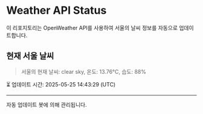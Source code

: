 
# Weather API Status

이 리포지토리는 OpenWeather API를 사용하여 서울의 날씨 정보를 자동으로 업데이트합니다.

## 현재 서울 날씨
> 서울의 현재 날씨: clear sky, 온도: 13.76°C, 습도: 88%

⏳ 업데이트 시간: 2025-05-25 14:43:29 (UTC)

---
자동 업데이트 봇에 의해 관리됩니다.
